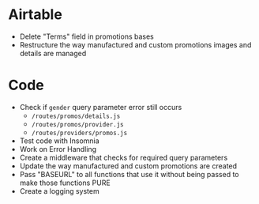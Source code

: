 # Airtable
- Delete "Terms" field in promotions bases
- Restructure the way manufactured and custom promotions images and details are managed

# Code
- Check if `gender` query parameter error still occurs
  - `/routes/promos/details.js`
  - `/routes/promos/provider.js`
  - `/routes/providers/promos.js`
- Test code with Insomnia
- Work on Error Handling
- Create a middleware that checks for required query parameters
- Update the way manufactured and custom promotions are created
- Pass "BASEURL" to all functions that use it without being passed to make those functions PURE
- Create a logging system